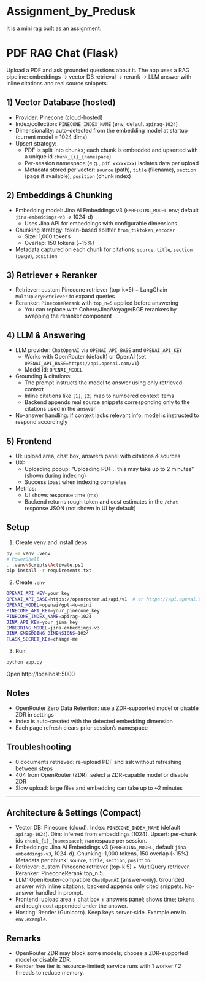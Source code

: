 # Assignment_by_Predusk
It is a mini rag built as an assignment.

# PDF RAG Chat (Flask)

Upload a PDF and ask grounded questions about it. The app uses a RAG pipeline: embeddings → vector DB retrieval → rerank → LLM answer with inline citations and real source snippets.

## 1) Vector Database (hosted)
- Provider: Pinecone (cloud-hosted)
- Index/collection: `PINECONE_INDEX_NAME` (env, default `apirag-1024`)
- Dimensionality: auto-detected from the embedding model at startup (current model = 1024 dims)
- Upsert strategy:
  - PDF is split into chunks; each chunk is embedded and upserted with a unique id `chunk_{i}_{namespace}`
  - Per-session namespace (e.g., `pdf_xxxxxxxx`) isolates data per upload
  - Metadata stored per vector: `source` (path), `title` (filename), `section` (page if available), `position` (chunk index)

## 2) Embeddings & Chunking
- Embedding model: Jina AI Embeddings v3 (`EMBEDDING_MODEL` env; default `jina-embeddings-v3` → 1024-d)
  - Uses Jina API for embeddings with configurable dimensions
- Chunking strategy: token-based splitter `from_tiktoken_encoder`
  - Size: 1,000 tokens
  - Overlap: 150 tokens (~15%)
- Metadata captured on each chunk for citations: `source`, `title`, `section` (page), `position`

## 3) Retriever + Reranker
- Retriever: custom Pinecone retriever (top-k=5) + LangChain `MultiQueryRetriever` to expand queries
- Reranker: `PineconeRerank` with `top_n=5` applied before answering
  - You can replace with Cohere/Jina/Voyage/BGE rerankers by swapping the reranker component

## 4) LLM & Answering
- LLM provider: `ChatOpenAI` via `OPENAI_API_BASE` and `OPENAI_API_KEY`
  - Works with OpenRouter (default) or OpenAI (set `OPENAI_API_BASE=https://api.openai.com/v1`)
  - Model id: `OPENAI_MODEL`
- Grounding & citations:
  - The prompt instructs the model to answer using only retrieved context
  - Inline citations like `[1]`, `[2]` map to numbered context items
  - Backend appends real source snippets corresponding only to the citations used in the answer
- No-answer handling: if context lacks relevant info, model is instructed to respond accordingly

## 5) Frontend
- UI: upload area, chat box, answers panel with citations & sources
- UX:
  - Uploading popup: “Uploading PDF… this may take up to 2 minutes” (shown during indexing)
  - Success toast when indexing completes
- Metrics:
  - UI shows response time (ms)
  - Backend returns rough token and cost estimates in the `/chat` response JSON (not shown in UI by default)

## Setup
1) Create venv and install deps
```bash
py -m venv .venv
# PowerShell
. .venv\Scripts\Activate.ps1
pip install -r requirements.txt
```
2) Create `.env`
```bash
OPENAI_API_KEY=your_key
OPENAI_API_BASE=https://openrouter.ai/api/v1  # or https://api.openai.com/v1
OPENAI_MODEL=openai/gpt-4o-mini
PINECONE_API_KEY=your_pinecone_key
PINECONE_INDEX_NAME=apirag-1024
JINA_API_KEY=your_jina_key
EMBEDDING_MODEL=jina-embeddings-v3
JINA_EMBEDDING_DIMENSIONS=1024
FLASK_SECRET_KEY=change-me
```
3) Run
```bash
python app.py
```
Open http://localhost:5000

## Notes
- OpenRouter Zero Data Retention: use a ZDR-supported model or disable ZDR in settings
- Index is auto-created with the detected embedding dimension
- Each page refresh clears prior session’s namespace

## Troubleshooting
- 0 documents retrieved: re-upload PDF and ask without refreshing between steps
- 404 from OpenRouter (ZDR): select a ZDR-capable model or disable ZDR
- Slow upload: large files and embedding can take up to ~2 minutes

---

## Architecture & Settings (Compact)
- Vector DB: Pinecone (cloud). Index: `PINECONE_INDEX_NAME` (default `apirag-1024`). Dim: inferred from embeddings (1024). Upsert: per-chunk ids `chunk_{i}_{namespace}`; namespace per session.
- Embeddings: Jina AI Embeddings v3 (`EMBEDDING_MODEL`, default `jina-embeddings-v3`, 1024-d). Chunking: 1,000 tokens, 150 overlap (~15%). Metadata per chunk: `source`, `title`, `section`, `position`.
- Retriever: custom Pinecone retriever (top-k 5) + MultiQuery retriever. Reranker: PineconeRerank top_n 5.
- LLM: OpenRouter-compatible `ChatOpenAI` (answer-only). Grounded answer with inline citations; backend appends only cited snippets. No-answer handled in prompt.
- Frontend: upload area + chat box + answers panel; shows time; tokens and rough cost appended under the answer.
- Hosting: Render (Gunicorn). Keep keys server-side. Example env in `env.example`.

## Remarks
- OpenRouter ZDR may block some models; choose a ZDR-supported model or disable ZDR.
- Render free tier is resource-limited; service runs with 1 worker / 2 threads to reduce memory.
